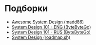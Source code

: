 # Подборки

- [Awesome System Design (madd86)](https://github.com/madd86/awesome-system-design)
- [System Design 101 - ENG (ByteByteGo)](https://github.com/ByteByteGoHq/system-design-101)
- [System Design 101 - RUS (ByteByteGo)](https://habr.com/ru/articles/770564/)
- [System Design (roadmap.sh)](https://roadmap.sh/system-design)
